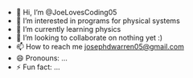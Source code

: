 - 👋 Hi, I’m @JoeLovesCoding05
- 👀 I’m interested in programs for physical systems
- 🌱 I’m currently learning physics
- 💞️ I’m looking to collaborate on nothing yet :)
- 📫 How to reach me josephdwarren05@gmail.com
- 😄 Pronouns: ...
- ⚡ Fun fact: ...

<!---
JoeLovesCoding05/JoeLovesCoding05 is a ✨ special ✨ repository because its `README.md` (this file) appears on your GitHub profile.
You can click the Preview link to take a look at your changes.
--->
